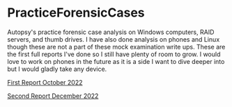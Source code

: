 # PracticeForensicCases
Autopsy's practice forensic case analysis on Windows computers, RAID servers, and thumb drives.
I have also done analysis on phones and Linux though these are not a part of these mock examination write ups.
These are the first full reports I've done so I still have plenty of room to grow.
I would love to work on phones in the future as it is a side I want to dive deeper into but I would gladly take any device.

[First Report October 2022](https://drive.google.com/file/d/16EcKNfDVT-B4ezQBWZBnjvs303VyuazN/view)

[Second Report December 2022](https://drive.google.com/file/d/1nSde7y5xPkMTY8VoIfkGINCCXcGzocBF/view)
